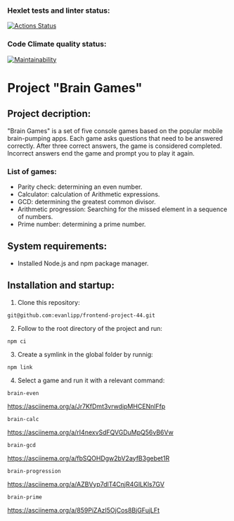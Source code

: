 ### Hexlet tests and linter status:
[![Actions Status](https://github.com/evanlipp/frontend-project-44/workflows/hexlet-check/badge.svg)](https://github.com/evanlipp/frontend-project-44/actions)
### Code Climate quality status:
[![Maintainability](https://api.codeclimate.com/v1/badges/1f15a85b7e4be584227b/maintainability)](https://codeclimate.com/github/evanlipp/frontend-project-44/maintainability)

# Project "Brain Games"

## Project decription:
"Brain Games" is a set of five console games based on the popular mobile brain-pumping apps. Each game asks questions that need to be answered correctly. After three correct answers, the game is considered completed. Incorrect answers end the game and prompt you to play it again.

### List of games:
* Parity check: determining an even number.
* Calculator: calculation of Arithmetic expressions.
* GCD: determining the greatest common divisor.
* Arithmetic progression: Searching for the missed element in a sequence of numbers.
* Prime number: determining a prime number.

## System requirements:
* Installed Node.js and npm package manager.

## Installation and startup:
1. Clone this repository:
```
git@github.com:evanlipp/frontend-project-44.git
```
2. Follow to the root directory of the project and run:
```
npm ci
```
3. Create a symlink in the global folder by runnig:
```
npm link
```
4. Select a game and run it with a relevant command:
```
brain-even
```
https://asciinema.org/a/Jr7KfDmt3vrwdipMHCENnlFfp
```
brain-calc
```
https://asciinema.org/a/rI4nexvSdFQVGDuMpQ56vB6Vw
```
brain-gcd
```
https://asciinema.org/a/fbSQOHDgw2bV2ayfB3gebet1R
```
brain-progression
```
https://asciinema.org/a/AZBVyp7dlT4CnjR4GlLKls7GV
```
brain-prime
```
https://asciinema.org/a/859PiZAzI5OjCos8BjGFujLFt





